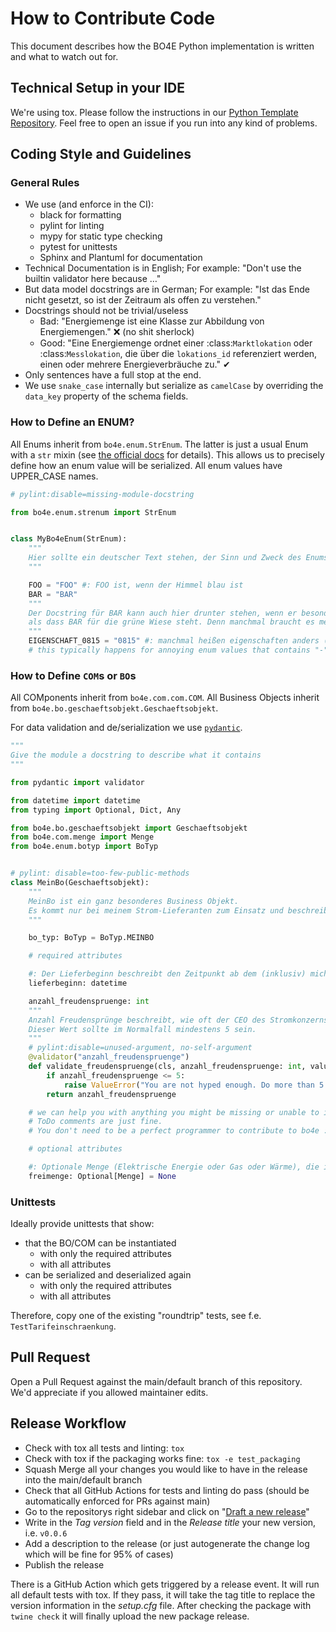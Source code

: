 # How to Contribute Code

This document describes how the BO4E Python implementation is written and what to watch out for.

## Technical Setup in your IDE

We're using tox.
Please follow the instructions in our [Python Template Repository](https://github.com/Hochfrequenz/python_template_repository#how-to-use-this-repository-on-your-machine).
Feel free to open an issue if you run into any kind of problems.

## Coding Style and Guidelines

### General Rules

- We use (and enforce in the CI):
  - black for formatting
  - pylint for linting
  - mypy for static type checking
  - pytest for unittests
  - Sphinx and Plantuml for documentation
- Technical Documentation is in English; For example: "Don't use the builtin validator here because …"
- But data model docstrings are in German; For example: "Ist das Ende nicht gesetzt, so ist der Zeitraum als offen zu verstehen."
- Docstrings should not be trivial/useless
  - Bad: "Energiemenge ist eine Klasse zur Abbildung von Energiemengen." ❌ (no shit sherlock)
  - Good: "Eine Energiemenge ordnet einer :class:`Marktlokation` oder :class:`Messlokation`, die über die `lokations_id` referenziert werden, einen oder mehrere Energieverbräuche zu." ✔
- Only sentences have a full stop at the end.
- We use `snake_case` internally but serialize as `camelCase` by overriding the `data_key` property of the schema fields.

### How to Define an ENUM?

All Enums inherit from `bo4e.enum.StrEnum`.
The latter is just a usual Enum with a `str` mixin (see [the official docs](https://docs.python.org/3/library/enum.html?highlight=strenum#others) for details).
This allows us to precisely define how an enum value will be serialized.
All enum values have UPPER_CASE names.

```python
# pylint:disable=missing-module-docstring

from bo4e.enum.strenum import StrEnum


class MyBo4eEnum(StrEnum):
    """
    Hier sollte ein deutscher Text stehen, der Sinn und Zweck des Enums beschreibt.
    """

    FOO = "FOO" #: FOO ist, wenn der Himmel blau ist
    BAR = "BAR"
    """
    Der Docstring für BAR kann auch hier drunter stehen, wenn er besonders lang ist und mehr sagen will,
    als dass BAR für die grüne Wiese steht. Denn manchmal braucht es mehr als hundert Zeichen.
    """
    EIGENSCHAFT_0815 = "0815" #: manchmal heißen eigenschaften anders (EIGENSCHAFT_0815) als sie serialisiert werden ("0815")
    # this typically happens for annoying enum values that contains "-" or start with digits
```

### How to Define `COM`s or `BO`s

All COMponents inherit from `bo4e.com.com.COM`.
All Business Objects inherit from `bo4e.bo.geschaeftsobjekt.Geschaeftsobjekt`.

For data validation and de/serialization we use [`pydantic`](https://pydantic-docs.helpmanual.io/).

```python
"""
Give the module a docstring to describe what it contains
"""

from pydantic import validator

from datetime import datetime
from typing import Optional, Dict, Any

from bo4e.bo.geschaeftsobjekt import Geschaeftsobjekt
from bo4e.com.menge import Menge
from bo4e.enum.botyp import BoTyp


# pylint: disable=too-few-public-methods
class MeinBo(Geschaeftsobjekt):
    """
    MeinBo ist ein ganz besonderes Business Objekt.
    Es kommt nur bei meinem Strom-Lieferanten zum Einsatz und beschreibt dort all die tollen Eigenschaften, die mein Verbrauchsverhalten hat.
    """

    bo_typ: BoTyp = BoTyp.MEINBO

    # required attributes

    #: Der Lieferbeginn beschreibt den Zeitpunkt ab dem (inklusiv) mich ein Versorger seinen Kunden nennen darf
    lieferbeginn: datetime

    anzahl_freudenspruenge: int
    """
    Anzahl Freudensprünge beschreibt, wie oft der CEO des Stromkonzerns in die Luft gesprungen ist, als ich den Vertrag unterschrieben habe.
    Dieser Wert sollte im Normalfall mindestens 5 sein.
    """
    # pylint:disable=unused-argument, no-self-argument
    @validator("anzahl_freudenspruenge")
    def validate_freudenspruenge(cls, anzahl_freudenspruenge: int, values: Dict[str, Any]) -> int:
        if anzahl_freudenspruenge <= 5:
            raise ValueError("You are not hyped enough. Do more than 5 joyful leaps.")
        return anzahl_freudenspruenge

    # we can help you with anything you might be missing or unable to implement.
    # ToDo comments are just fine.
    # You don't need to be a perfect programmer to contribute to bo4e :)

    # optional attributes

    #: Optionale Menge (Elektrische Energie oder Gas oder Wärme), die ich zum Lieferbeginn umsonst erhalte
    freimenge: Optional[Menge] = None

```

### Unittests

Ideally provide unittests that show:

- that the BO/COM can be instantiated
  - with only the required attributes
  - with all attributes
- can be serialized and deserialized again
  - with only the required attributes
  - with all attributes

Therefore, copy one of the existing "roundtrip" tests, see f.e. `TestTarifeinschraenkung`.

## Pull Request

Open a Pull Request against the main/default branch of this repository.
We'd appreciate if you allowed maintainer edits.

## Release Workflow

- Check with tox all tests and linting: `tox`
- Check with tox if the packaging works fine: `tox -e test_packaging`
- Squash Merge all your changes you would like to have in the release into the main/default branch
- Check that all GitHub Actions for tests and linting do pass (should be automatically enforced for PRs against main)
- Go to the repositorys right sidebar and click on "[Draft a new release](https://github.com/Hochfrequenz/BO4E-python/releases/new)"
- Write in the _Tag version_ field and in the _Release title_ your new version, i.e. `v0.0.6`
- Add a description to the release (or just autogenerate the change log which will be fine for 95% of cases)
- Publish the release

There is a GitHub Action which gets triggered by a release event.
It will run all default tests with tox.
If they pass, it will take the tag title to replace the version information in the _setup.cfg_ file.
After checking the package with `twine check` it will finally upload the new package release.
